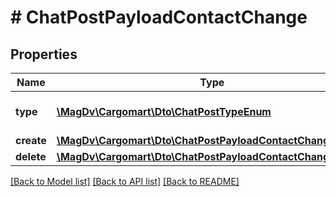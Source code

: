 # # ChatPostPayloadContactChange

## Properties

Name | Type | Description | Notes
------------ | ------------- | ------------- | -------------
**type** | [**\MagDv\Cargomart\Dto\ChatPostTypeEnum**](ChatPostTypeEnum.md) | Тип сообщения чата |
**create** | [**\MagDv\Cargomart\Dto\ChatPostPayloadContactChangeCreate**](ChatPostPayloadContactChangeCreate.md) |  | [optional]
**delete** | [**\MagDv\Cargomart\Dto\ChatPostPayloadContactChangeCreate**](ChatPostPayloadContactChangeCreate.md) |  | [optional]

[[Back to Model list]](../../README.md#models) [[Back to API list]](../../README.md#endpoints) [[Back to README]](../../README.md)

